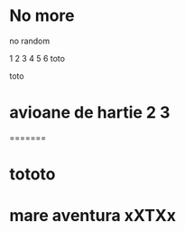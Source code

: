 # No more 
no random

1
2
3
4
5
6
toto

toto 
# avioane de hartie 2 3
=======
# tototo
# mare aventura xXTXx

